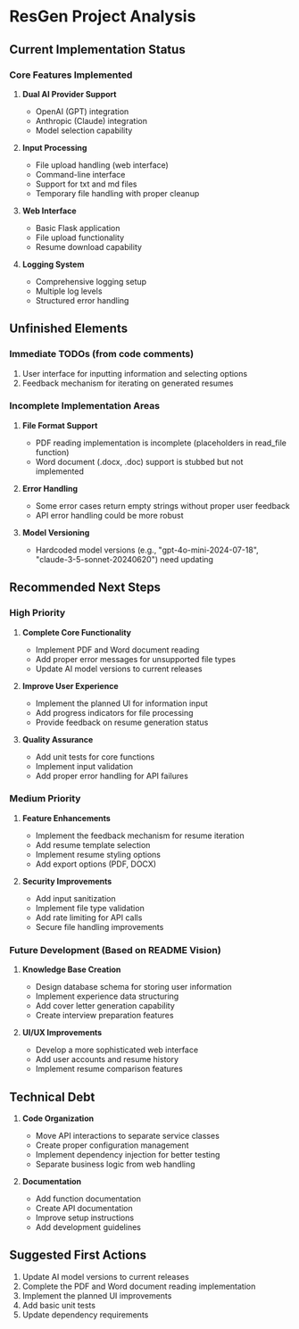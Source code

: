 # ResGen Project Analysis

## Current Implementation Status

### Core Features Implemented
1. **Dual AI Provider Support**
   - OpenAI (GPT) integration
   - Anthropic (Claude) integration
   - Model selection capability

2. **Input Processing**
   - File upload handling (web interface)
   - Command-line interface
   - Support for txt and md files
   - Temporary file handling with proper cleanup

3. **Web Interface**
   - Basic Flask application
   - File upload functionality
   - Resume download capability

4. **Logging System**
   - Comprehensive logging setup
   - Multiple log levels
   - Structured error handling

## Unfinished Elements

### Immediate TODOs (from code comments)
1. User interface for inputting information and selecting options
2. Feedback mechanism for iterating on generated resumes

### Incomplete Implementation Areas
1. **File Format Support**
   - PDF reading implementation is incomplete (placeholders in read_file function)
   - Word document (.docx, .doc) support is stubbed but not implemented

2. **Error Handling**
   - Some error cases return empty strings without proper user feedback
   - API error handling could be more robust

3. **Model Versioning**
   - Hardcoded model versions (e.g., "gpt-4o-mini-2024-07-18", "claude-3-5-sonnet-20240620") need updating

## Recommended Next Steps

### High Priority
1. **Complete Core Functionality**
   - Implement PDF and Word document reading
   - Add proper error messages for unsupported file types
   - Update AI model versions to current releases

2. **Improve User Experience**
   - Implement the planned UI for information input
   - Add progress indicators for file processing
   - Provide feedback on resume generation status

3. **Quality Assurance**
   - Add unit tests for core functions
   - Implement input validation
   - Add proper error handling for API failures

### Medium Priority
1. **Feature Enhancements**
   - Implement the feedback mechanism for resume iteration
   - Add resume template selection
   - Implement resume styling options
   - Add export options (PDF, DOCX)

2. **Security Improvements**
   - Add input sanitization
   - Implement file type validation
   - Add rate limiting for API calls
   - Secure file handling improvements

### Future Development (Based on README Vision)
1. **Knowledge Base Creation**
   - Design database schema for storing user information
   - Implement experience data structuring
   - Add cover letter generation capability
   - Create interview preparation features

2. **UI/UX Improvements**
   - Develop a more sophisticated web interface
   - Add user accounts and resume history
   - Implement resume comparison features

## Technical Debt
1. **Code Organization**
   - Move API interactions to separate service classes
   - Create proper configuration management
   - Implement dependency injection for better testing
   - Separate business logic from web handling

2. **Documentation**
   - Add function documentation
   - Create API documentation
   - Improve setup instructions
   - Add development guidelines

## Suggested First Actions
1. Update AI model versions to current releases
2. Complete the PDF and Word document reading implementation
3. Implement the planned UI improvements
4. Add basic unit tests
5. Update dependency requirements